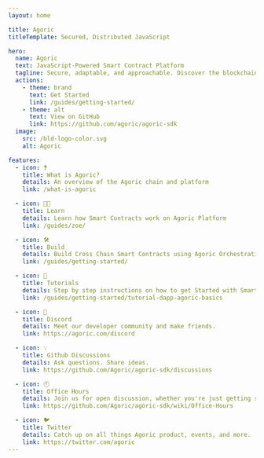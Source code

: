 ```yaml
---
layout: home

title: Agoric
titleTemplate: Secured, Distributed JavaScript

hero:
  name: Agoric
  text: JavaScript-Powered Smart Contract Platform
  tagline: Secure, adaptable, and approachable. Discover the blockchain framework tailored for JavaScript developers.
  actions:
    - theme: brand
      text: Get Started
      link: /guides/getting-started/
    - theme: alt
      text: View on GitHub
      link: https://github.com/agoric/agoric-sdk
  image:
    src: /bld-logo-color.svg
    alt: Agoric

features:
  - icon: ❓
    title: What is Agoric?
    details: An overview of the Agoric chain and platform
    link: /what-is-agoric

  - icon: 🧑‍🎓️
    title: Learn
    details: Learn how Smart Contracts work on Agoric Platform
    link: /guides/zoe/

  - icon: 🛠️
    title: Build
    details: Build Cross Chain Smart Contracts using Agoric Orchestration APIs
    link: /guides/getting-started/

  - icon: 📑
    title: Tutorials
    details: Step by step instructions on how to get Started with Smart Contracts
    link: /guides/getting-started/tutorial-dapp-agoric-basics

  - icon: 💬
    title: Discord
    details: Meet our developer community and make friends.
    link: https://agoric.com/discord

  - icon: 💡
    title: Github Discussions
    details: Ask questions. Share ideas.
    link: https://github.com/Agoric/agoric-sdk/discussions

  - icon: 🕘
    title: Office Hours
    details: Join us for open discussion, whether you're just getting started or deep into the details.
    link: https://github.com/Agoric/agoric-sdk/wiki/Office-Hours

  - icon: 🐦
    title: Twitter
    details: Catch up on all things Agoric product, events, and more.
    link: https://twitter.com/agoric
---
```


<Chatbot /> <!-- chat bot demo -->

<style>
:root {
  --vp-home-hero-name-color: var(--vp-c-brand-1);
  --vp-home-hero-image-background-image: linear-gradient(-45deg, #e84b62 50%, #464646 50%);
  --vp-home-hero-image-filter: blur(44px);
  .dark {
    --vp-home-hero-image-background-image: linear-gradient(-45deg, #f7aab1 50%, #7c7c7c 50%);
  }
}

@media (min-width: 640px) {
  :root {
    --vp-home-hero-image-filter: blur(56px);
  }
}

@media (min-width: 960px) {
  :root {
    --vp-home-hero-image-filter: blur(68px);
  }
}

</style>

